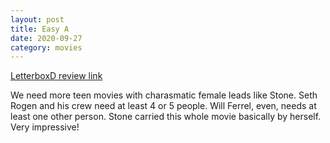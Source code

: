 ```yaml
---
layout: post
title: Easy A
date: 2020-09-27
category: movies
---
```

 
[LetterboxD review link](https://letterboxd.com/samarthbhaskar/film/easy-a/)

We need more teen movies with charasmatic female leads like Stone. Seth Rogen and his crew need at least 4 or 5 people. Will Ferrel, even, needs at least one other person. Stone carried this whole movie basically by herself. Very impressive!